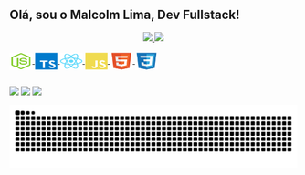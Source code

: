 ## Olá, sou o Malcolm Lima, Dev Fullstack!

<div align="center">
  <a href="https://github.com/MalcolmMello">
  <img height="180em" src="https://github-readme-stats-sigma-five.vercel.app/api?username=MalcolmMello&show_icons=true&theme=tokyonight&include_all_commits=true&count_private=true"/>
  <img height="180em" src="https://github-readme-stats-sigma-five.vercel.app/api/top-langs/?username=MalcolmMello&layout=default&langs_count=7&theme=tokyonight"/>
</div>
<div style="display: inline_block"><br>
  <img align="center" alt="Malcolm-NodeJS" height="30" width="40" src="https://raw.githubusercontent.com/devicons/devicon/master/icons/nodejs/nodejs-original.svg">
  <img align="center" alt="Malcolm-Ts" height="30" width="40" src="https://raw.githubusercontent.com/devicons/devicon/master/icons/typescript/typescript-plain.svg">
  <img align="center" alt="Malcolm-React" height="30" width="40" src="https://raw.githubusercontent.com/devicons/devicon/master/icons/react/react-original.svg">
  <img align="center" alt="Malcolm-Js" height="30" width="40" src="https://raw.githubusercontent.com/devicons/devicon/master/icons/javascript/javascript-plain.svg">
  <img align="center" alt="Malcolm-HTML" height="30" width="40" src="https://raw.githubusercontent.com/devicons/devicon/master/icons/html5/html5-original.svg">
  <img align="center" alt="Malcolm-CSS" height="30" width="40" src="https://raw.githubusercontent.com/devicons/devicon/master/icons/css3/css3-original.svg">
</div>
  
  ##
  
<div> 
  <a href="https://www.youtube.com/channel/UC4WpfhVSFKAyLlBvFGWOnQg" target="_blank"><img src="https://img.shields.io/badge/YouTube-FF0000?style=for-the-badge&logo=youtube&logoColor=white" target="_blank"></a>
  <a href = "mailto:malcolmmellolima@gmail.com"><img src="https://img.shields.io/badge/-Gmail-%23333?style=for-the-badge&logo=gmail&logoColor=white" target="_blank"></a>
  <a href="https://www.linkedin.com/in/malcolm-lima" target="_blank"><img src="https://img.shields.io/badge/-LinkedIn-%230077B5?style=for-the-badge&logo=linkedin&logoColor=white" target="_blank"></a> 

![Snake animation](https://github.com/MalcolmMello/MalcolmMello/blob/output/github-contribution-grid-snake.svg)
 
</div>
